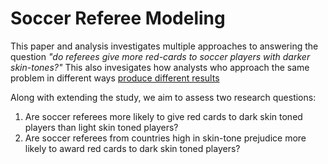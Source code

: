 # Soccer Referee Modeling
This paper and analysis investigates multiple approaches to answering the question *"do referees give more red-cards to soccer players with darker skin-tones?"* This also invesigates how analysts who approach the same problem in different ways [produce different results](https://psyarxiv.com/qkwst/)


Along with extending the study, we aim to assess two research questions:
1. Are soccer referees more likely to give red cards to dark skin toned players than light skin toned players?     
2. Are soccer referees from countries high in skin-tone prejudice more likely to award red cards to dark skin toned players?
